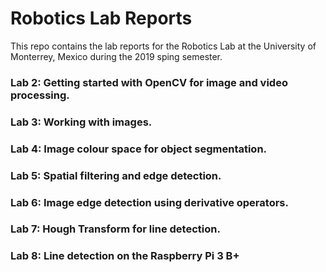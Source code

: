 # Robotics Lab Reports

This repo contains the lab reports for the Robotics Lab at the University of Monterrey, Mexico during the 2019 sping semester.

### Lab 2: Getting started with OpenCV for image and video processing.
### Lab 3: Working with images.
### Lab 4: Image colour space for object segmentation.
### Lab 5: Spatial filtering and edge detection.
### Lab 6: Image edge detection using derivative operators.
### Lab 7: Hough Transform for line detection.
### Lab 8: Line detection on the Raspberry Pi 3 B+